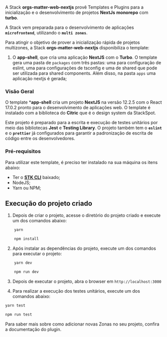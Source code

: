 A Stack **orgs-matter-web-nextjs** provê Templates e Plugins para a inicialização e o desenvolvimento de projetos **NextJs** **monorepo** com **turbo**. 

A Stack vem preparada para o desenvolvimento de aplicações **`microfrontend`**, utilizando o **`multi zones`**. 

Para atingir o objetivo de prover a inicialização rápida de projetos multizones, a Stack **orgs-matter-web-nextjs** disponibiliza o template:

1. O **app-shell**, que cria uma aplicação **NextJS** com o **Turbo**. O template gera uma pasta de `packages` com três pastas: uma para configuração de eslint, uma para configurações de tsconfig e uma de shared que pode ser utilizada para shared components. Além disso, na pasta `apps` uma aplicação nextjs é gerada;

### **Visão Geral**

O template ***app-shell** cria um projeto **NextJS** na versão 12.2.5 com o React 17.0.2 pronto para o desenvolvimento de aplicações web. O template é instalado com a biblioteca do **Citric** que é o design system da StackSpot. 

Este projeto é preparado para a escrita e execução de testes unitários por meio das bibliotecas **Jest** e **Testing Library**. O projeto também tem o **`eslint`** e o **`prettier`** já configurados para garantir a padronização de escrita de código entre os desenvolvedores.

### Pré-requisitos
Para utilizar este template, é preciso ter instalado na sua máquina os itens abaixo:  

- Ter o [**STK CLI**](https://stackspot.com.br/) baixado;
- NodeJS;  
- Yarn ou NPM;

## Execução do projeto criado

1. Depois de criar o projeto, acesse o diretório do projeto criado e execute um dos comandos abaixo:  

```bash
    yarn
```

```bash
    npm install
```

2. Após instalar as dependências do projeto, execute um dos comandos para executar o projeto:  

```bash
    yarn dev
```

```bash
    npm run dev
```

3. Depois de executar o projeto, abra o browser em `http://localhost:3000`

4. Para realizar a execução dos testes unitários, execute um dos comandos abaixo:  

```bash
yarn test
```

```bash
npm run test
```

Para saber mais sobre como adicionar novas Zonas no seu projeto, confira a documentação do plugin.